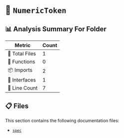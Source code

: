 # 📁 `NumericToken`

## 📊 Analysis Summary For Folder

| Metric | Count |
|--------|-------|
| 📁 Total Files | 1 |
| 🔧 Functions | 0 |
| 📦 Imports | 2 |
| 📐 Interfaces | 1 |
| 🔢 Line Count | 7 |


## 📋 Files

This section contains the following documentation files:

- [`spec`](./spec.md)